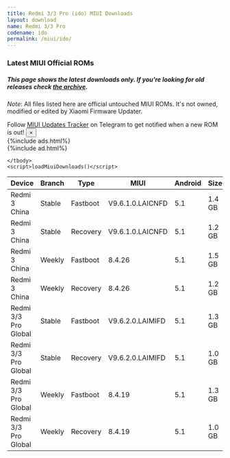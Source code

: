 ```yaml
---
title: Redmi 3/3 Pro (ido) MIUI Downloads
layout: download
name: Redmi 3/3 Pro
codename: ido
permalink: /miui/ido/
---
```

### Latest MIUI Official ROMs
##### This page shows the latest downloads only. If you're looking for old releases check [the archive](/archive/miui/ido/).
*Note*: All files listed here are official untouched MIUI ROMs. It's not owned, modified or edited by Xiaomi Firmware Updater.

<div class="alert alert-primary alert-dismissible fade show" role="alert">
    Follow <a href="https://t.me/MIUIUpdatesTracker" class="alert-link">MIUI Updates Tracker</a> on Telegram to get notified when a new ROM is out!
    <button type="button" class="close" data-dismiss="alert" aria-label="Close">
        <span aria-hidden="true">&times;</span>
    </button>
</div>
{%include ads.html%}
<div class="table-responsive-md" id="table-wrapper">
{%include ad.html%}
<table id="miui" class="display dt-responsive compact table table-striped table-hover table-sm">
    <thead class="thead-dark">
        <tr>
            <th data-ref="device">Device</th>
            <th data-ref="branch">Branch</th>
            <th data-ref="type">Type</th>
            <th data-ref="miui">MIUI</th>
            <th data-ref="android">Android</th>
            <th data-ref="size">Size</th>
            <th data-ref="size">Date</th>
            <th data-ref="link">Link</th>
        </tr>
    </thead>
    <tbody>
    <tr><td>Redmi 3 China</td><td>Stable</td><td>Fastboot</td><td>V9.6.1.0.LAICNFD</td><td>5.1</td><td>1.4 GB</td><td>2018-09-08</td><td><a href="/miui/ido/stable/V9.6.1.0.LAICNFD/">Download</a></td></tr>
<tr><td>Redmi 3 China</td><td>Stable</td><td>Recovery</td><td>V9.6.1.0.LAICNFD</td><td>5.1</td><td>1.2 GB</td><td>2018-09-08</td><td><a href="/miui/ido/stable/V9.6.1.0.LAICNFD/">Download</a></td></tr>
<tr><td>Redmi 3 China</td><td>Weekly</td><td>Fastboot</td><td>8.4.26</td><td>5.1</td><td>1.5 GB</td><td>2018-10-14</td><td><a href="/miui/ido/weekly/8.4.26/">Download</a></td></tr>
<tr><td>Redmi 3 China</td><td>Weekly</td><td>Recovery</td><td>8.4.26</td><td>5.1</td><td>1.2 GB</td><td>2018-10-14</td><td><a href="/miui/ido/weekly/8.4.26/">Download</a></td></tr>
<tr><td>Redmi 3/3 Pro Global</td><td>Stable</td><td>Fastboot</td><td>V9.6.2.0.LAIMIFD</td><td>5.1</td><td>1.3 GB</td><td>2018-09-08</td><td><a href="/miui/ido/stable/V9.6.2.0.LAIMIFD/">Download</a></td></tr>
<tr><td>Redmi 3/3 Pro Global</td><td>Stable</td><td>Recovery</td><td>V9.6.2.0.LAIMIFD</td><td>5.1</td><td>1.0 GB</td><td>2018-09-08</td><td><a href="/miui/ido/stable/V9.6.2.0.LAIMIFD/">Download</a></td></tr>
<tr><td>Redmi 3/3 Pro Global</td><td>Weekly</td><td>Fastboot</td><td>8.4.19</td><td>5.1</td><td>1.3 GB</td><td>2018-04-19</td><td><a href="/miui/ido/weekly/8.4.19/">Download</a></td></tr>
<tr><td>Redmi 3/3 Pro Global</td><td>Weekly</td><td>Recovery</td><td>8.4.19</td><td>5.1</td><td>1.0 GB</td><td>2018-04-19</td><td><a href="/miui/ido/weekly/8.4.19/">Download</a></td></tr>

    </tbody>
    <script>loadMiuiDownloads()</script>
</table>
</div>
